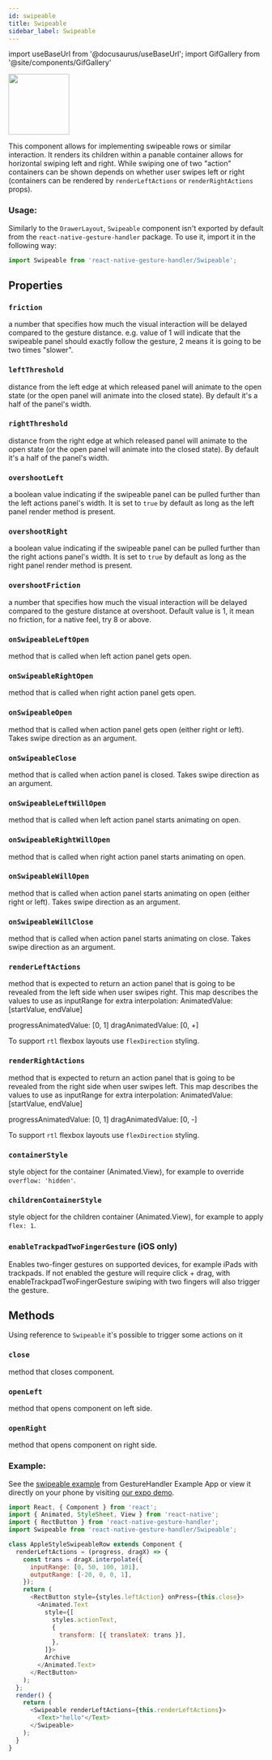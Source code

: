 ```yaml
---
id: swipeable
title: Swipeable
sidebar_label: Swipeable
---
```


import useBaseUrl from '@docusaurus/useBaseUrl';
import GifGallery from '@site/components/GifGallery'

<GifGallery>
  <img src={useBaseUrl("gifs/sampleswipeable.gif")} height="120" />
</GifGallery>

This component allows for implementing swipeable rows or similar interaction. It renders its children within a panable container allows for horizontal swiping left and right. While swiping one of two "action" containers can be shown depends on whether user swipes left or right (containers can be rendered by `renderLeftActions` or `renderRightActions` props).

### Usage:

Similarly to the `DrawerLayout`, `Swipeable` component isn't exported by default from the `react-native-gesture-handler` package. To use it, import it in the following way:

```js
import Swipeable from 'react-native-gesture-handler/Swipeable';
```

## Properties

### `friction`

a number that specifies how much the visual interaction will be delayed compared to the gesture distance. e.g. value of 1 will indicate that the swipeable panel should exactly follow the gesture, 2 means it is going to be two times "slower".

### `leftThreshold`

distance from the left edge at which released panel will animate to the open state (or the open panel will animate into the closed state). By default it's a half of the panel's width.

### `rightThreshold`

distance from the right edge at which released panel will animate to the open state (or the open panel will animate into the closed state). By default it's a half of the panel's width.

### `overshootLeft`

a boolean value indicating if the swipeable panel can be pulled further than the left actions panel's width. It is set to `true` by default as long as the left panel render method is present.

### `overshootRight`

a boolean value indicating if the swipeable panel can be pulled further than the right actions panel's width. It is set to `true` by default as long as the right panel render method is present.

### `overshootFriction`

a number that specifies how much the visual interaction will be delayed compared to the gesture distance at overshoot. Default value is 1, it mean no friction, for a native feel, try 8 or above.

### `onSwipeableLeftOpen`

method that is called when left action panel gets open.

### `onSwipeableRightOpen`

method that is called when right action panel gets open.

### `onSwipeableOpen`

method that is called when action panel gets open (either right or left). Takes swipe direction as
an argument.

### `onSwipeableClose`

method that is called when action panel is closed. Takes swipe direction as
an argument.

### `onSwipeableLeftWillOpen`

method that is called when left action panel starts animating on open.

### `onSwipeableRightWillOpen`

method that is called when right action panel starts animating on open.

### `onSwipeableWillOpen`

method that is called when action panel starts animating on open (either right or left). Takes swipe direction as
an argument.

### `onSwipeableWillClose`

method that is called when action panel starts animating on close. Takes swipe direction as
an argument.

### `renderLeftActions`

method that is expected to return an action panel that is going to be revealed from the left side when user swipes right.
This map describes the values to use as inputRange for extra interpolation:
AnimatedValue: [startValue, endValue]

progressAnimatedValue: [0, 1]
dragAnimatedValue: [0, +]

To support `rtl` flexbox layouts use `flexDirection` styling.

### `renderRightActions`

method that is expected to return an action panel that is going to be revealed from the right side when user swipes left.
This map describes the values to use as inputRange for extra interpolation:
AnimatedValue: [startValue, endValue]

progressAnimatedValue: [0, 1]
dragAnimatedValue: [0, -]

To support `rtl` flexbox layouts use `flexDirection` styling.

### `containerStyle`

style object for the container (Animated.View), for example to override `overflow: 'hidden'`.

### `childrenContainerStyle`

style object for the children container (Animated.View), for example to apply `flex: 1`.

### `enableTrackpadTwoFingerGesture` (iOS only)

Enables two-finger gestures on supported devices, for example iPads with trackpads. If not enabled the gesture will require click + drag, with enableTrackpadTwoFingerGesture swiping with two fingers will also trigger the gesture.

## Methods

Using reference to `Swipeable` it's possible to trigger some actions on it

### `close`

method that closes component.

### `openLeft`

method that opens component on left side.

### `openRight`

method that opens component on right side.

### Example:

See the [swipeable example](https://github.com/software-mansion/react-native-gesture-handler/blob/main/example/src/showcase/swipeable/index.tsx) from GestureHandler Example App or view it directly on your phone by visiting [our expo demo](https://snack.expo.io/@adamgrzybowski/react-native-gesture-handler-demo).

```js
import React, { Component } from 'react';
import { Animated, StyleSheet, View } from 'react-native';
import { RectButton } from 'react-native-gesture-handler';
import Swipeable from 'react-native-gesture-handler/Swipeable';

class AppleStyleSwipeableRow extends Component {
  renderLeftActions = (progress, dragX) => {
    const trans = dragX.interpolate({
      inputRange: [0, 50, 100, 101],
      outputRange: [-20, 0, 0, 1],
    });
    return (
      <RectButton style={styles.leftAction} onPress={this.close}>
        <Animated.Text
          style={[
            styles.actionText,
            {
              transform: [{ translateX: trans }],
            },
          ]}>
          Archive
        </Animated.Text>
      </RectButton>
    );
  };
  render() {
    return (
      <Swipeable renderLeftActions={this.renderLeftActions}>
        <Text>"hello"</Text>
      </Swipeable>
    );
  }
}
```
